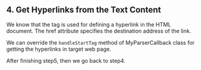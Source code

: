 ## 4. Get Hyperlinks from the Text Content

We know that the tag <a> is used for defining a hyperlink in the HTML document. The href attribute specifies the destination address of the link.

We can override the `handleStartTag` method of MyParserCallback class for getting the hyperlinks in target web page. 


After finishing step5, then we go back to step4.
